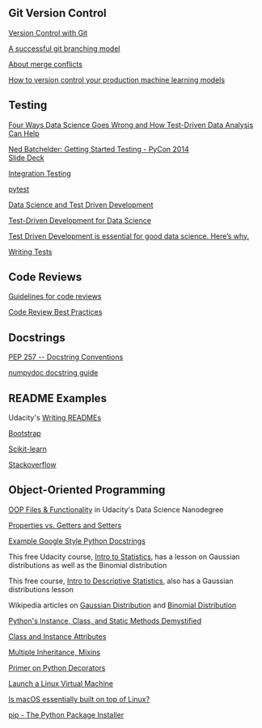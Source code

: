 ## Git Version Control  

[Version Control with Git](https://www.udacity.com/course/version-control-with-git--ud123)  

[A successful git branching model](https://nvie.com/posts/a-successful-git-branching-model/)  

[About merge conflicts](https://docs.github.com/en/github/collaborating-with-issues-and-pull-requests/about-merge-conflicts)  

[How to version control your production machine learning models](https://algorithmia.com/blog/how-to-version-control-your-production-machine-learning-models)  


## Testing  

[Four Ways Data Science Goes Wrong and How Test-Driven Data Analysis Can Help](https://www.predictiveanalyticsworld.com/machinelearningtimes/four-ways-data-science-goes-wrong-and-how-test-driven-data-analysis-can-help/6947/)  

[Ned Batchelder: Getting Started Testing - PyCon 2014](https://www.youtube.com/watch?v=FxSsnHeWQBY)  
[Slide Deck](https://speakerdeck.com/pycon2014/getting-started-testing-by-ned-batchelder)  

[Integration Testing](https://www.fullstackpython.com/integration-testing.html)  

[pytest](https://docs.pytest.org/en/latest/getting-started.html)  

[Data Science and Test Driven Development](https://www.linkedin.com/pulse/data-science-test-driven-development-sam-savage/)  

[Test-Driven Development for Data Science](https://engineering.pivotal.io/post/test-driven-development-for-data-science/)  

[Test Driven Development is essential for good data science. Here’s why.](https://medium.com/uk-hydrographic-office/test-driven-development-is-essential-for-good-data-science-heres-why-db7975a03a44)  

[Writing Tests](https://docs.python-guide.org/writing/tests/)  

## Code Reviews  

[Guidelines for code reviews](https://github.com/lyst/MakingLyst/tree/master/code-reviews)  

[Code Review Best Practices](https://www.kevinlondon.com/2015/05/05/code-review-best-practices.html)  

## Docstrings  

[PEP 257 -- Docstring Conventions](https://www.python.org/dev/peps/pep-0257/)  

[numpydoc docstring guide](https://numpydoc.readthedocs.io/en/latest/format.html)  

## README Examples  

Udacity's [Writing READMEs](https://classroom.udacity.com/courses/ud777)  

[Bootstrap](https://github.com/twbs/bootstrap)  

[Scikit-learn](https://github.com/scikit-learn/scikit-learn) 

[Stackoverflow](https://github.com/jjrunner/stackoverflow)  

## Object-Oriented Programming  

[OOP Files & Functionality](https://github.com/udacity/DSND_Term2/tree/master/lessons/ObjectOrientedProgramming) in Udacity's Data Science Nanodegree  

[Properties vs. Getters and Setters](https://www.python-course.eu/python3_properties.php)  

[Example Google Style Python Docstrings](https://sphinxcontrib-napoleon.readthedocs.io/en/latest/example_google.html)  

This free Udacity course, [Intro to Statistics](https://www.udacity.com/course/intro-to-statistics--st101), has a lesson on Gaussian distributions as well as the Binomial distribution  

This free course, [Intro to Descriptive Statistics](https://www.udacity.com/course/intro-to-descriptive-statistics--ud827), also has a Gaussian distributions lesson  

Wikipedia articles on [Gaussian Distribution](https://en.wikipedia.org/wiki/Normal_distribution) and [Binomial Distribution](https://en.wikipedia.org/wiki/Binomial_distribution)  

[Python's Instance, Class, and Static Methods Demystified](https://realpython.com/instance-class-and-static-methods-demystified/)  

[Class and Instance Attributes](https://www.python-course.eu/python3_class_and_instance_attributes.php)  

[Multiple Inheritance, Mixins](https://easyaspython.com/mixins-for-fun-and-profit-cb9962760556?gi=a77c8b4efba3)  

[Primer on Python Decorators](https://realpython.com/primer-on-python-decorators/)  

[Launch a Linux Virtual Machine](https://aws.amazon.com/getting-started/hands-on/launch-a-virtual-machine/)  

[Is macOS essentially built on top of Linux?](https://www.quora.com/Is-macOS-essentially-built-on-top-of-Linux)  

[pip - The Python Package Installer](https://pip.pypa.io/en/stable/)  

[]()  








